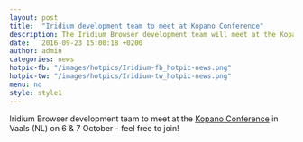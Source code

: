 ```yaml
---
layout: post
title:  "Iridium development team to meet at Kopano Conference"
description: The Iridium Browser development team will meet at the Kopano Conference...
date:   2016-09-23 15:00:18 +0200
author:	admin
categories: news
hotpic-fb: "/images/hotpics/Iridium-fb_hotpic-news.png"
hotpic-tw: "/images/hotpics/Iridium-tw_hotpic-news.png"
menu: no
style: style1
---
```


Iridium Browser development team to meet at the [Kopano Conference](https://kopano.com/conference/) in Vaals (NL) on 6 & 7 October - feel free to join!